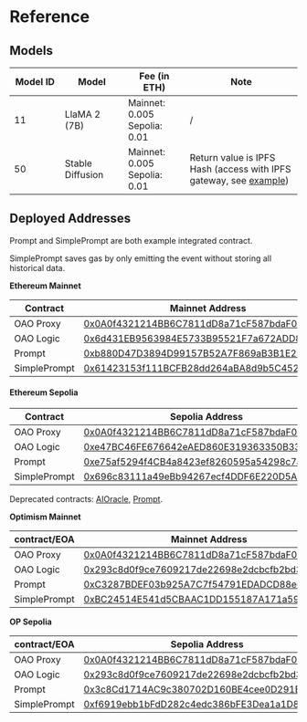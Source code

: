 # Reference

## Models

<table><thead><tr><th width="124">Model ID</th><th width="152">Model</th><th width="149">Fee (in ETH)</th><th width="415">Note</th></tr></thead><tbody><tr><td>11</td><td>LlaMA 2 (7B)</td><td>Mainnet: 0.005<br>Sepolia: 0.01</td><td>/</td></tr><tr><td>50</td><td>Stable Diffusion</td><td>Mainnet: 0.005<br>Sepolia: 0.01</td><td>Return value is IPFS Hash (access with IPFS gateway, see <a href="https://ipfs.io/ipfs/QmTJGTnAHLaYSVz8xbWZBVwAWNUJSi7GKZDzkCLMHTxAXt">example</a>)</td></tr></tbody></table>

## Deployed Addresses

Prompt and SimplePrompt are both example integrated contract.

SimplePrompt saves gas by only emitting the event without storing all historical data.

**Ethereum Mainnet**

| Contract     | Mainnet Address                                                                                                       |
| ------------ | --------------------------------------------------------------------------------------------------------------------- |
| OAO Proxy    | [0x0A0f4321214BB6C7811dD8a71cF587bdaF03f0A0](https://etherscan.io/address/0x0A0f4321214BB6C7811dD8a71cF587bdaF03f0A0) |
| OAO Logic    | [0x6d431EB9563984E5733B95521F7a672ADD8175a4](https://etherscan.io/address/0x6d431EB9563984E5733B95521F7a672ADD8175a4) |
| Prompt       | [0xb880D47D3894D99157B52A7F869aB3B1E2D4349d](https://etherscan.io/address/0xb880D47D3894D99157B52A7F869aB3B1E2D4349d) |
| SimplePrompt | [0x61423153f111BCFB28dd264aBA8d9b5C452228D2](https://etherscan.io/address/0x61423153f111BCFB28dd264aBA8d9b5C452228D2) |

#### **Ethereum Sepolia**

| Contract     | Sepolia Address                                                                                                               |
| ------------ | ----------------------------------------------------------------------------------------------------------------------------- |
| OAO Proxy    | [0x0A0f4321214BB6C7811dD8a71cF587bdaF03f0A0](https://sepolia.etherscan.io/address/0x0A0f4321214BB6C7811dD8a71cF587bdaF03f0A0) |
| OAO Logic    | [0xe47BC46FE676642eAED860E319363350B334236a](https://sepolia.etherscan.io/address/0xe47BC46FE676642eAED860E319363350B334236a) |
| Prompt       | [0xe75af5294f4CB4a8423ef8260595a54298c7a2FB](https://sepolia.etherscan.io/address/0xe75af5294f4CB4a8423ef8260595a54298c7a2FB) |
| SimplePrompt | [0x696c83111a49eBb94267ecf4DDF6E220D5A80129](https://sepolia.etherscan.io/address/0x696c83111a49eBb94267ecf4DDF6E220D5A80129) |

Deprecated contracts: [AIOracle](https://sepolia.etherscan.io/address/0xb880D47D3894D99157B52A7F869aB3B1E2D4349d), [Prompt](https://sepolia.etherscan.io/address/0x5d6963003Ad172Fd1D2A2fD18bB3967eA7Aef1a2).

**Optimism Mainnet**

| contract/EOA | Mainnet Address                                                                                                                  |
| ------------ | -------------------------------------------------------------------------------------------------------------------------------- |
| OAO Proxy    | [0x0A0f4321214BB6C7811dD8a71cF587bdaF03f0A0](https://optimistic.etherscan.io/address/0x0A0f4321214BB6C7811dD8a71cF587bdaF03f0A0) |
| OAO Logic    | [0x293c8d0f9ce7609217de22698e2dcbcfb2bd3d9d](https://optimistic.etherscan.io/address/0x293c8d0f9ce7609217de22698e2dcbcfb2bd3d9d) |
| Prompt       | [0xC3287BDEF03b925A7C7f54791EDADCD88e632CcD](https://optimistic.etherscan.io/address/0xC3287BDEF03b925A7C7f54791EDADCD88e632CcD) |
| SimplePrompt | [0xBC24514E541d5CBAAC1DD155187A171a593e5CF6](https://optimistic.etherscan.io/address/0xBC24514E541d5CBAAC1DD155187A171a593e5CF6) |

**OP Sepolia**

| contract/EOA | Sepolia Address                                                                                                                        |
| ------------ | -------------------------------------------------------------------------------------------------------------------------------------- |
| OAO Proxy    | [0x0A0f4321214BB6C7811dD8a71cF587bdaF03f0A0](https://sepolia-optimism.etherscan.io/address/0x0A0f4321214BB6C7811dD8a71cF587bdaF03f0A0) |
| OAO Logic    | [0x293c8d0f9ce7609217de22698e2dcbcfb2bd3d9d](https://sepolia-optimism.etherscan.io/address/0x293c8d0f9ce7609217de22698e2dcbcfb2bd3d9d) |
| Prompt       | [0x3c8Cd1714AC9c380702D160BE4cee0D291Eb89C0](https://sepolia-optimism.etherscan.io/address/0x3c8Cd1714AC9c380702D160BE4cee0D291Eb89C0) |
| SimplePrompt | [0xf6919ebb1bFdD282c4edc386bFE3Dea1a1D8AC16](https://sepolia-optimism.etherscan.io/address/0xf6919ebb1bFdD282c4edc386bFE3Dea1a1D8AC16) |
